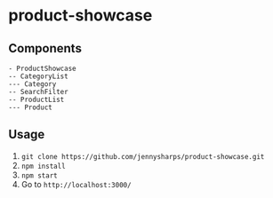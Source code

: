 # product-showcase

## Components
```
- ProductShowcase
-- CategoryList
--- Category
-- SearchFilter
-- ProductList
--- Product
```

## Usage
1. `git clone https://github.com/jennysharps/product-showcase.git`
2. `npm install`
3. `npm start`
4. Go to `http://localhost:3000/`